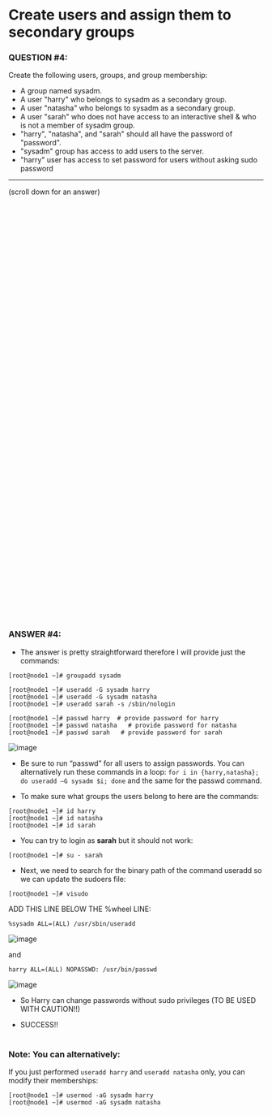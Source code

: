 # Create users and assign them to secondary groups

### QUESTION #4:
Create the following users, groups, and group membership: 
  - A group named sysadm.
  - A user "harry" who belongs to sysadm as a secondary group.
  - A user "natasha" who belongs to sysadm as a secondary group.
  - A user "sarah" who does not have access to an interactive shell & who is not a member of sysadm group.
  - "harry", "natasha", and "sarah" should all have the password of "password".
  - "sysadm" group has access to add users to the server.
  - "harry" user has access to set password for users without asking sudo password 

***
(scroll down for an answer)

<br/><br/><br/><br/><br/><br/><br/><br/><br/><br/><br/><br/><br/><br/><br/><br/><br/><br/><br/><br/><br/><br/><br/><br/>
<br/><br/><br/><br/><br/><br/><br/><br/><br/><br/><br/><br/><br/><br/><br/><br/><br/><br/><br/><br/><br/><br/><br/><br/>

### ANSWER #4:

* The answer is pretty straightforward therefore I will provide just the commands: 

```
[root@node1 ~]# groupadd sysadm

[root@node1 ~]# useradd -G sysadm harry
[root@node1 ~]# useradd -G sysadm natasha
[root@node1 ~]# useradd sarah -s /sbin/nologin

[root@node1 ~]# passwd harry  # provide password for harry
[root@node1 ~]# passwd natasha   # provide password for natasha
[root@node1 ~]# passwd sarah   # provide password for sarah
```

![image](https://github.com/RedHatRanger/rhcsa9vagrant/assets/90477448/db1ef9b2-80da-49c2-8a62-457bec9303bf)

* Be sure to run “passwd” for all users to assign passwords.  You can alternatively run
  these commands in a loop: ```for i in {harry,natasha}; do useradd –G sysadm $i; done```
  and the same for the passwd command. 

* To make sure what groups the users belong to here are the commands:

```
[root@node1 ~]# id harry
[root@node1 ~]# id natasha
[root@node1 ~]# id sarah
```
* You can try to login as **sarah** but it should not work:
```
[root@node1 ~]# su - sarah
```

* Next, we need to search for the binary path of the command useradd so we can update the sudoers file: 
```
[root@node1 ~]# visudo
```
ADD THIS LINE BELOW THE %wheel LINE: <br/>
```
%sysadm ALL=(ALL) /usr/sbin/useradd
```
![image](https://github.com/RedHatRanger/rhcsa9vagrant/assets/90477448/59088040-65da-47b6-9b1b-c8c7cc7cc6e2)

and
```
harry ALL=(ALL) NOPASSWD: /usr/bin/passwd
```
![image](https://github.com/RedHatRanger/rhcsa9vagrant/assets/90477448/4189c358-47f3-4d24-ac75-04f0e9a68d84)

* So Harry can change passwords without sudo privileges (TO BE USED WITH CAUTION!!)

* SUCCESS!!
<br/><br/>

### Note: You can alternatively:
If you just performed ```useradd harry``` and ```useradd natasha``` only, you can modify their memberships:
```
[root@node1 ~]# usermod -aG sysadm harry
[root@node1 ~]# usermod -aG sysadm natasha
```

